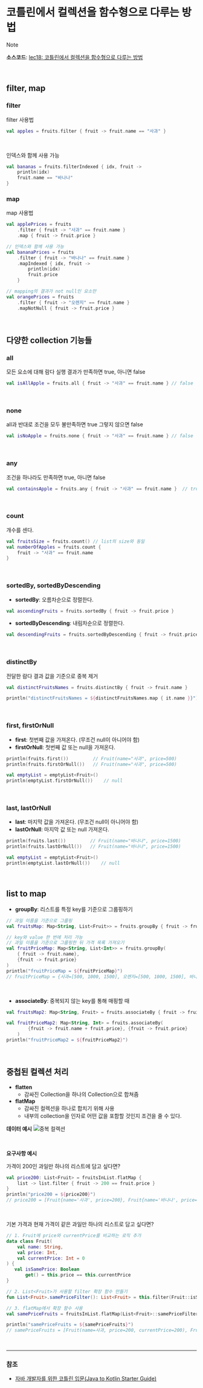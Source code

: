 # 코틀린에서 컬렉션을 함수형으로 다루는 방법

> [!NOTE]
> **소스코드**: 
> [lec18: 코틀린에서 컬렉션을 함수형으로 다루는 방법](https://github.com/cos850/java-to-kotlin-starter-guide/tree/master/src/main/kotlin/com/lannstark/lec18)


<br />

 
## filter, map

### filter
filter 사용법
```kotlin
val apples = fruits.filter { fruit -> fruit.name == "사과" }
```

<br />

인덱스와 함께 사용 가능
```kotlin
val bananas = fruits.filterIndexed { idx, fruit ->
    println(idx)
    fruit.name == "바나나"
}
```

### map
map 사용법

```kotlin
val applePrices = fruits
    .filter { fruit -> "사과" == fruit.name }
    .map { fruit -> fruit.price }

// 인덱스와 함께 사용 가능
val bananaPrices = fruits
    .filter { fruit -> "바나나" == fruit.name }
    .mapIndexed { idx, fruit ->
        println(idx)
        fruit.price
    }

// mapping의 결과가 not null인 요소만
val orangePrices = fruits
    .filter { fruit -> "오렌지" == fruit.name }
    .mapNotNull { fruit -> fruit.price }
```

<br />


## 다양한 collection 기능들

### all
모든 요소에 대해 람다 실행 결과가 만족하면 true, 아니면 false

```kotlin
val isAllApple = fruits.all { fruit -> "사과" == fruit.name } // false
```
<br />

### none
all과 반대로 조건을 모두 불만족하면 true 그렇지 않으면 false

```kotlin
val isNoApple = fruits.none { fruit -> "사과" == fruit.name } // false
```
<br />

### any
조건을 하나라도 만족하면 true, 아니면 false

```kotlin
val containsApple = fruits.any { fruit -> "사과" == fruit.name }  // true
```
<br />

### count
개수를 센다.

```kotlin
val fruitsSize = fruits.count() // list의 size와 동일
val numberOfApples = fruits.count {
    fruit -> "사과" == fruit.name
}
```
<br />

### sortedBy, sortedByDescending
- **sortedBy**: 오름차순으로 정렬한다.

```kotlin
val ascendingFruits = fruits.sortedBy { fruit -> fruit.price }

```

- **sortedByDescending**: 내림차순으로 정렬한다.
```kotlin
val descendingFruits = fruits.sortedByDescending { fruit -> fruit.price }
```
<br />

### distinctBy
전달한 람다 결과 값을 기준으로 중복 제거

```kotlin
val distinctFruitsNames = fruits.distinctBy { fruit -> fruit.name }

println("distinctFruitsNames = ${distinctFruitsNames.map { it.name }}") // [사과, 오렌지, 바나나]
```
<br />

### first, firstOrNull
- **first**: 첫번째 값을 가져온다. (무조건 null이 아니어야 함)
- **firstOrNull**: 첫번째 값 또는 null을 가져온다.

```kotlin
println(fruits.first())         // Fruit(name="사과", price=500)
println(fruits.firstOrNull())   // Fruit(name="사과", price=500)

val emptyList = emptyList<Fruit>()
println(emptyList.firstOrNull())    // null
```
<br />

### last, lastOrNull
- **last**: 마지막 값을 가져온다. (무조건 null이 아니어야 함)
- **lastOrNull**: 마지막 값 또는 null 가져온다.

```kotlin
println(fruits.last())         // Fruit(name="바나나", price=1500)
println(fruits.lastOrNull())   // Fruit(name="바나나", price=1500)

val emptyList = emptyList<Fruit>()
println(emptyList.lastOrNull())    // null
```
<br />


## list to map
- **groupBy**: 리스트를 특정 key를 기준으로 그룹핑하기

```kotlin
// 과일 이름을 기준으로 그룹핑
val fruitsMap: Map<String, List<Fruit>> = fruits.groupBy { fruit -> fruit.name } 

// key와 value 한 번에 처리 가능
// 과일 이름을 기준으로 그룹핑한 뒤 가격 목록 가져오기
val fruitPriceMap: Map<String, List<Int>> = fruits.groupBy(
    { fruit -> fruit.name},
    {fruit -> fruit.price}
)
println("fruitPriceMap = ${fruitPriceMap}") 
// fruitPriceMap = {사과=[500, 1000, 1500], 오렌지=[500, 1000, 1500], 바나나=[500, 1000, 1500]}

```
<br />

- **associateBy**: 중복되지 않는 key를 통해 매핑할 때

```kotlin
val fruitsMap2: Map<String, Fruit> = fruits.associateBy { fruit -> fruit.name + fruit.price }

val fruitPriceMap2: Map<String, Int> = fruits.associateBy(
        {fruit -> fruit.name + fruit.price}, {fruit -> fruit.price}
    )
println("fruitPriceMap2 = ${fruitPriceMap2}")
```
<br />


## 중첩된 컬렉션 처리
- **flatten**
    - 감싸진 Collection을 하나의 Collection으로 합쳐줌
- **flatMap**
    - 감싸진 컬렉션을 하나로 합치기 위해 사용
    - 내부의 collection을 인자로 어떤 값을 포함할 것인지 조건을 줄 수 있다.

**데이터 예시**
![중복 컬렉션](./img/collection.png)

<br />

**요구사항 예시**

가격이 200인 과일만 하나의 리스트에 담고 싶다면?
```kotlin
val price200: List<Fruit> = fruitsInList.flatMap { 
    list -> list.filter { fruit -> 200 == fruit.price } 
}
println("price200 = ${price200}")
// price200 = [Fruit{name='사과', price=200}, Fruit{name='바나나', price=200}, Fruit{name='오렌지', price=200}]
```
<br />

기본 가격과 현재 가격이 같은 과일만 하나의 리스트로 담고 싶다면?

```kotlin
// 1. Fruit에 price와 currentPrice를 비교하는 로직 추가
data class Fruit(
    val name: String,
    val price: Int,
    val currentPrice: Int = 0
) {
   val isSamePrice: Boolean
       get() = this.price == this.currentPrice
}

// 2. List<Fruit>가 사용할 filter 확장 함수 만들기
fun List<Fruit>.samePriceFilter(): List<Fruit> = this.filter(Fruit::isSamePrice)

// 3. flatMap에서 확장 함수 사용
val samePriceFruits = fruitsInList.flatMap(List<Fruit>::samePriceFilter)

println("samePriceFruits = ${samePriceFruits}")
// samePriceFruits = [Fruit(name=사과, price=200, currentPrice=200), Fruit(name=바나나, price=300, currentPrice=300), Fruit(name=오렌지, price=100, currentPrice=100)]
```


<br />

------
### 참조
- [자바 개발자를 위한 코틀린 입문(Java to Kotlin Starter Guide)](https://www.inflearn.com/course/java-to-kotlin/dashboard)